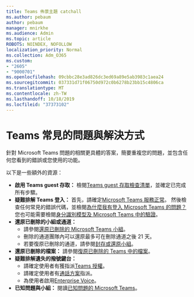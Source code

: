 ```yaml
---
title: Teams 佈景主題 catchall
ms.author: pebaum
author: pebaum
manager: mnirkhe
ms.audience: Admin
ms.topic: article
ROBOTS: NOINDEX, NOFOLLOW
localization_priority: Normal
ms.collection: Adm_O365
ms.custom:
- "2605"
- "9000701"
ms.openlocfilehash: 09cbbc28e3ad826dc3ed69a89e5ab3983c1aea24
ms.sourcegitcommit: 037331d71f06750d972c0b6278b23bb15c4806ca
ms.translationtype: MT
ms.contentlocale: zh-TW
ms.lasthandoff: 10/18/2019
ms.locfileid: "37373102"
---
```

# <a name="teams-common-issues-and-resolutions"></a>Teams 常見的問題與解決方式

針對 Microsoft Teams 問題的相關更具體的答案，簡要重複您的問題，並包含任何您看到的錯誤或您使用的功能。

以下是一些額外的資源：

- **啟用 Teams guest 存取：** 檢閱[Teams guest 存取檢查清單](https://docs.microsoft.com/microsoftteams/guest-access-checklist)，並確定已完成所有步驟。
- **疑難排解 Teams 登入：** 首先，請確定[Microsoft Teams 服務正常](https://admin.microsoft.com/Adminportal/Home?source=applauncher#/servicehealth)。 然後檢查任何常見的錯誤代碼，並檢閱[為什麼我有登入 Microsoft Teams 的問題？](https://support.office.com/article/a02f683b-61a3-4008-9447-ee60c5593b0f)  您也可能需要檢閱[身分識別模型及 Microsoft Teams 中的驗證](https://docs.microsoft.com/MicrosoftTeams/identify-models-authentication)。
- **還原已刪除的小組或通道：** 
    - 請參閱[還原已刪除的 Microsoft Teams 小組](https://blogs.technet.microsoft.com/skypehybridguy/2017/07/23/restoring-a-deleted-team-in-microsoft-teams/)。
    - 刪除的通道團隊內可以還原最多可在刪除通道之後 21 天。 
    - 若要復原已刪除的通道，請參閱[封存或還原小組](https://support.office.com/article/archive-or-restore-a-team-dc161cfd-b328-440f-974b-5da5bd98b5a7)。
- **還原已刪除的檔案：** 請參閱[復原已刪除的 Teams 中的檔案](https://support.office.com/article/recover-deleted-files-in-teams-a591d771-89a6-49e2-ab7e-271936fe3c4e)。
- **疑難排解遺失的撥號鍵台：**  
    - 請確定使用者有獲指派[Teams 授權](https://docs.microsoft.com/MicrosoftTeams/assign-teams-licenses)。
    - 請確定使用者有[通話方案](https://docs.microsoft.com/MicrosoftTeams/calling-plan-landing-page)指派。
    - 為使用者啟用[Enterprise Voice](https://docs.microsoft.com/en-us/skypeforbusiness/skype-for-business-hybrid-solutions/plan-your-phone-system-cloud-pbx-solution/enable-users-for-enterprise-voice-online-and-phone-system-voicemail#to-enable-your-users-for-phone-system-in-office-365-voice-and-voicemail)。
- **已知問題與小組：** 閱讀[已知問題的 Microsoft Teams](https://docs.microsoft.com/microsoftteams/known-issues)。